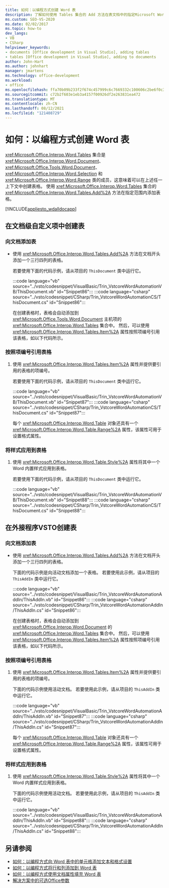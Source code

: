 ```yaml
---
title: 如何：以编程方式创建 Word 表
description: 了解如何使用 Tables 集合的 Add 方法在表文档中的指定Microsoft Word表。
ms.custom: SEO-VS-2020
ms.date: 02/02/2017
ms.topic: how-to
dev_langs:
- VB
- CSharp
helpviewer_keywords:
- documents [Office development in Visual Studio], adding tables
- tables [Office development in Visual Studio], adding to documents
author: John-Hart
ms.author: johnhart
manager: jmartens
ms.technology: office-development
ms.workload:
- office
ms.openlocfilehash: ffa70b09b233f2f674c457999c6c7669332c100606c2be6f0c3802c967da154b
ms.sourcegitcommit: c72b2f603e1eb3a4157f00926df2e263831ea472
ms.translationtype: MT
ms.contentlocale: zh-CN
ms.lasthandoff: 08/12/2021
ms.locfileid: "121408729"
---
```

# <a name="how-to-programmatically-create-word-tables"></a>如何：以编程方式创建 Word 表
  <xref:Microsoft.Office.Interop.Word.Tables> 集合是 <xref:Microsoft.Office.Interop.Word.Document>、<xref:Microsoft.Office.Tools.Word.Document>、<xref:Microsoft.Office.Interop.Word.Selection> 和 <xref:Microsoft.Office.Interop.Word.Range> 类的成员，这意味着可以在上述任一上下文中创建表格。 使用 <xref:Microsoft.Office.Interop.Word.Tables> 集合的 <xref:Microsoft.Office.Interop.Word.Tables.Add%2A> 方法在指定范围内添加表格。

 [!INCLUDE[appliesto_wdalldocapp](../vsto/includes/appliesto-wdalldocapp-md.md)]

## <a name="create-tables-in-document-level-customizations"></a>在文档级自定义项中创建表

### <a name="to-add-a-table-to-a-document"></a>向文档添加表

- 使用 <xref:Microsoft.Office.Interop.Word.Tables.Add%2A> 方法在文档开头添加一个三行四列的表格。

   若要使用下面的代码示例，请从项目的 `ThisDocument` 类中运行它。

   :::code language="vb" source="../vsto/codesnippet/VisualBasic/Trin_VstcoreWordAutomationVB/ThisDocument.vb" id="Snippet86":::
   :::code language="csharp" source="../vsto/codesnippet/CSharp/Trin_VstcoreWordAutomationCS/ThisDocument.cs" id="Snippet86":::

  在创建表格时，表格会自动添加到 <xref:Microsoft.Office.Tools.Word.Document> 主机项的 <xref:Microsoft.Office.Interop.Word.Tables> 集合中。 然后，可以使用 <xref:Microsoft.Office.Interop.Word.Tables.Item%2A> 属性按照项编号引用该表格，如以下代码所示。

### <a name="to-refer-to-a-table-by-item-number"></a>按照项编号引用表格

1. 使用 <xref:Microsoft.Office.Interop.Word.Tables.Item%2A> 属性并提供要引用的表格的项编号。

    若要使用下面的代码示例，请从项目的 `ThisDocument` 类中运行它。

    :::code language="vb" source="../vsto/codesnippet/VisualBasic/Trin_VstcoreWordAutomationVB/ThisDocument.vb" id="Snippet87":::
    :::code language="csharp" source="../vsto/codesnippet/CSharp/Trin_VstcoreWordAutomationCS/ThisDocument.cs" id="Snippet87":::

   每个 <xref:Microsoft.Office.Interop.Word.Table> 对象还具有一个 <xref:Microsoft.Office.Interop.Word.Table.Range%2A> 属性，该属性可用于设置格式属性。

### <a name="to-apply-a-style-to-a-table"></a>将样式应用到表格

1. 使用 <xref:Microsoft.Office.Interop.Word.Table.Style%2A> 属性将其中一个 Word 内置样式应用到表格。

     若要使用下面的代码示例，请从项目的 `ThisDocument` 类中运行它。

     :::code language="vb" source="../vsto/codesnippet/VisualBasic/Trin_VstcoreWordAutomationVB/ThisDocument.vb" id="Snippet88":::
     :::code language="csharp" source="../vsto/codesnippet/CSharp/Trin_VstcoreWordAutomationCS/ThisDocument.cs" id="Snippet88":::

## <a name="create-tables-in-vsto-add-ins"></a>在外接程序VSTO创建表

### <a name="to-add-a-table-to-a-document"></a>向文档添加表

- 使用 <xref:Microsoft.Office.Interop.Word.Tables.Add%2A> 方法在文档开头添加一个三行四列的表格。

   下面的代码示例是向活动文档添加一个表格。 若要使用此示例，请从项目的 `ThisAddIn` 类中运行它。

   :::code language="vb" source="../vsto/codesnippet/VisualBasic/Trin_VstcoreWordAutomationAddIn/ThisAddIn.vb" id="Snippet86":::
   :::code language="csharp" source="../vsto/codesnippet/CSharp/Trin_VstcoreWordAutomationAddIn/ThisAddIn.cs" id="Snippet86":::

  在创建表格时，表格会自动添加到 <xref:Microsoft.Office.Interop.Word.Document> 的 <xref:Microsoft.Office.Interop.Word.Tables> 集合中。 然后，可以使用 <xref:Microsoft.Office.Interop.Word.Tables.Item%2A> 属性按照项编号引用该表格，如以下代码所示。

### <a name="to-refer-to-a-table-by-item-number"></a>按照项编号引用表格

1. 使用 <xref:Microsoft.Office.Interop.Word.Tables.Item%2A> 属性并提供要引用的表格的项编号。

    下面的代码示例使用活动文档。 若要使用此示例，请从项目的 `ThisAddIn` 类中运行它。

    :::code language="vb" source="../vsto/codesnippet/VisualBasic/Trin_VstcoreWordAutomationAddIn/ThisAddIn.vb" id="Snippet87":::
    :::code language="csharp" source="../vsto/codesnippet/CSharp/Trin_VstcoreWordAutomationAddIn/ThisAddIn.cs" id="Snippet87":::

   每个 <xref:Microsoft.Office.Interop.Word.Table> 对象还具有一个 <xref:Microsoft.Office.Interop.Word.Table.Range%2A> 属性，该属性可用于设置格式属性。

### <a name="to-apply-a-style-to-a-table"></a>将样式应用到表格

1. 使用 <xref:Microsoft.Office.Interop.Word.Table.Style%2A> 属性将其中一个 Word 内置样式应用到表格。

     下面的代码示例使用活动文档。 若要使用此示例，请从项目的 `ThisAddIn` 类中运行它。

     :::code language="vb" source="../vsto/codesnippet/VisualBasic/Trin_VstcoreWordAutomationAddIn/ThisAddIn.vb" id="Snippet88":::
     :::code language="csharp" source="../vsto/codesnippet/CSharp/Trin_VstcoreWordAutomationAddIn/ThisAddIn.cs" id="Snippet88":::

## <a name="see-also"></a>另请参阅
- [如何：以编程方式向 Word 表中的单元格添加文本和格式设置](../vsto/how-to-programmatically-add-text-and-formatting-to-cells-in-word-tables.md)
- [如何：以编程方式将行和列添加到 Word 表](../vsto/how-to-programmatically-add-rows-and-columns-to-word-tables.md)
- [如何：以编程方式使用文档属性填充 Word 表](../vsto/how-to-programmatically-populate-word-tables-with-document-properties.md)
- [解决方案中的可选Office参数](../vsto/optional-parameters-in-office-solutions.md)
